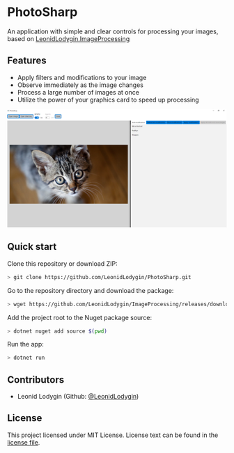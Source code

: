 # PhotoSharp

An application with simple and clear controls for processing your images, based on [LeonidLodygin.ImageProcessing](https://github.com/LeonidLodygin/ImageProcessing)

## Features
* Apply filters and modifications to your image
* Observe immediately as the image changes
* Process a large number of images at once
* Utilize the power of your graphics card to speed up processing

![image](https://raw.githubusercontent.com/LeonidLodygin/PhotoSharp/dev/tmp/image.png)

## Quick start

Clone this repository or download ZIP:
```sh
> git clone https://github.com/LeonidLodygin/PhotoSharp.git
```

Go to the repository directory and download the package:
```sh
> wget https://github.com/LeonidLodygin/ImageProcessing/releases/download/v1.0.0/leonidlodygin.imageprocessing.1.0.0.nupkg
```

Add the project root to the Nuget package source:
```sh
> dotnet nuget add source $(pwd)
```

Run the app:
```sh
> dotnet run
```


## Contributors
- Leonid Lodygin (Github: [@LeonidLodygin](https://github.com/LeonidLodygin))

## License

This project licensed under MIT License. License text can be found in the
[license file](https://github.com/LeonidLodygin/PhotoSharp/blob/main/LICENSE.md).